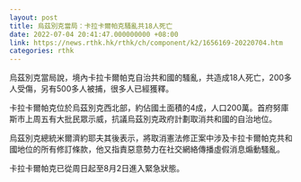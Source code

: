 ```yaml
---
layout: post
title: 烏茲別克當局：卡拉卡爾帕克騷亂共18人死亡
date: 2022-07-04 20:41:47.000000000 +08:00
link: https://news.rthk.hk/rthk/ch/component/k2/1656169-20220704.htm
categories: rthk
---
```


烏茲別克當局說，境內卡拉卡爾帕克自治共和國的騷亂，共造成18人死亡，200多人受傷，另有500多人被捕，很多人已經獲釋。

卡拉卡爾帕克位於烏茲別克西北部，約佔國土面積的4成，人口200萬。首府努庫斯市上周五有大批民眾示威，抗議烏茲別克政府計劃取消共和國的自治地位。

烏茲別克總統米爾濟約耶夫其後表示，將取消憲法修正案中涉及卡拉卡爾帕克共和國地位的所有修訂條款，他又指責惡意勢力在社交網絡傳播虛假消息煽動騷亂。

卡拉卡爾帕克已從周日起至8月2日進入緊急狀態。
